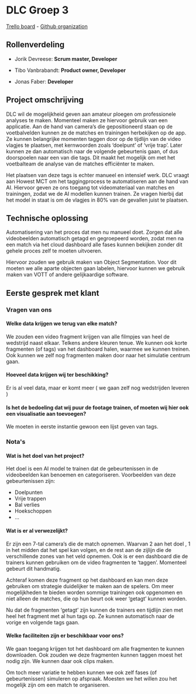 # DLC Groep 3

[Trello board](https://trello.com/invite/b/NkGvCUg1/b032ee17baffac0de82a740150c6d31a/industry-project-dlc-g3) - [Github organization](https://github.com/DLC-G3)

## Rollenverdeling

- Jorik Devreese: <b>Scrum master, Developer</b>

- Tibo Vanbrabandt: <b>Product owner, Developer</b>

- Jonas Faber: <b>Developer</b>





## Project omschrijving


<p>
  DLC wil de mogelijkheid geven aan amateur ploegen om professionele analyses te maken. Momenteel maken ze hiervoor gebruik van een applicatie. Aan de hand van camera’s die gepositioneerd staan op de voetbalvelden kunnen ze de matches en trainingen herbekijken op de app. Ze kunnen belangrijke momenten taggen door op de tijdlijn van de video vlagjes te plaatsen, met kernwoorden zoals ‘doelpunt’ of ‘vrije trap’. Later kunnen ze dan automatisch naar de volgende gebeurtenis gaan, of dus doorspoelen naar een van die tags. Dit maakt het mogelijk om met het voetbalteam de analyse van de matches efficiënter te maken.
</p>

<p>
  Het plaatsen van deze tags is echter manueel en intensief werk. DLC vraagt aan Howest MCT om het taggingprocess te automatiseren aan de hand van AI. Hiervoor geven ze ons toegang tot videomateriaal van matches en trainingen, zodat we de AI modellen kunnen trainen. Ze vragen hierbij dat het model in staat is om de vlagjes in 80% van de gevallen juist te plaatsen.
</p>

## Technische oplossing

<p>
  Automatisering van het proces dat men nu manueel doet. Zorgen dat alle videobeelden automatisch getagd en gegroepeerd worden, zodat men na een match via het cloud dashboard alle fases kunnen bekijken zonder dit gehele proces zelf te moeten uitvoeren.
</p>
<p>
  Hiervoor zouden we gebruik maken van Object Segmentation. Voor dit moeten we alle aparte objecten gaan labelen, hiervoor kunnen we gebruik maken van VOTT of andere gelijkaardige software.
</p>




## Eerste gesprek met klant

### Vragen van ons

#### Welke data krijgen we terug van elke match?

We zouden een video fragment krijgen van alle filmpjes van heel de wedstrijd naast elkaar. Telkens andere kleuren tenue. We kunnen ook korte fragmenten (of tags) van het dashboard halen, waarmee we kunnen treinen. Ook kunnen we zelf nog fragmenten maken door naar het simulatie centrum gaan.
#### Hoeveel data krijgen wij ter beschikking?

Er is al veel data, maar er komt meer ( we gaan zelf nog wedstrijden leveren )
#### Is het de bedoeling dat wij puur de footage trainen, of moeten wij hier ook een visualisatie aan toevoegen?

We moeten in eerste instantie gewoon een lijst geven van tags.


### Nota's

#### Wat is het doel van het project?

Het doel is een AI model te trainen dat de gebeurtenissen in de videobeelden kan benoemen en categoriseren. Voorbeelden van deze gebeurtenissen zijn:
  - Doelpunten
  - Vrije trappen
  - Bal verlies
  - Hoekschoppen
  - ...

#### Wat is er al verwezelijkt?

<p>
  Er zijn een 7-tal camera’s die de match opnemen. Waarvan 2 aan het doel , 1 in het midden dat het spel kan volgen, en de rest aan de zijlijn die de verschillende zones van het veld opnemen. Ook is er een dashboard die de trainers kunnen gebruiken om de video fragmenten te ‘taggen’. Momenteel gebeurt dit handmatig.
</p>

<p>
  Achteraf komen deze fragment op het dashboard en kan men deze gebruiken om strategie duidelijker te maken aan de spelers. Om meer mogelijkheden te bieden worden sommige trainingen ook opgenomen en niet alleen de matches, die op hun beurt ook weer ‘getagt’ kunnen worden.
</p>

<p>
  Nu dat de fragmenten ‘getagt’ zijn kunnen de trainers een tijdlijn zien met heel het fragment met al hun tags op. Ze kunnen automatisch naar de vorige en volgende tags gaan.
</p>

#### Welke faciliteiten zijn er beschikbaar voor ons?

<p>
  We gaan toegang krijgen tot het dashboard om alle fragmenten te kunnen downloaden. Ook zouden we deze fragmenten kunnen taggen moest het nodig zijn. We kunnen daar ook clips maken.
</p>

<p>
  Om toch meer variatie te hebben kunnen we ook zelf fases (of gebeurtenissen) simuleren op afspraak. Moesten we het willen zou het mogelijk zijn om een match te organiseren. 
</p>


